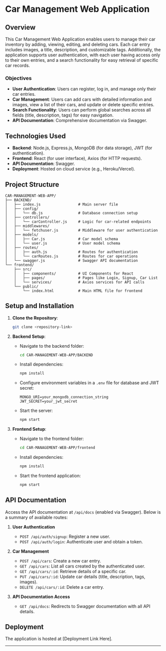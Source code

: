 
# Car Management Web Application

## Overview

This Car Management Web Application enables users to manage their car inventory by adding, viewing, editing, and deleting cars. Each car entry includes images, a title, description, and customizable tags. Additionally, the application supports user authentication, with each user having access only to their own entries, and a search functionality for easy retrieval of specific car records.

### Objectives

- **User Authentication**: Users can register, log in, and manage only their car entries.
- **Car Management**: Users can add cars with detailed information and images, view a list of their cars, and update or delete specific entries.
- **Search Functionality**: Users can perform global searches across all fields (title, description, tags) for easy navigation.
- **API Documentation**: Comprehensive documentation via Swagger.

## Technologies Used

- **Backend**: Node.js, Express.js, MongoDB (for data storage), JWT (for authentication).
- **Frontend**: React (for user interface), Axios (for HTTP requests).
- **API Documentation**: Swagger.
- **Deployment**: Hosted on cloud service (e.g., Heroku/Vercel).

## Project Structure

```plaintext
CAR-MANAGEMENT-WEB-APP/
├── BACKEND/
│   ├── index.js                 # Main server file
│   ├── config/
│   │   └── db.js                # Database connection setup
│   ├── controllers/
│   │   └── carController.js     # Logic for car-related endpoints
│   ├── middlewares/
│   │   └── fetchuser.js         # Middleware for user authentication
│   ├── models/
│   │   ├── Car.js               # Car model schema
│   │   └── user.js              # User model schema
│   ├── routes/
│   │   ├── auth.js              # Routes for authentication
│   │   └── carRoutes.js         # Routes for car operations
│   └── swagger.js               # Swagger API documentation
└── frontend/
    ├── src/
    │   ├── components/          # UI Components for React
    │   ├── pages/               # Pages like Login, Signup, Car List
    │   └── services/            # Axios services for API calls
    └── public/
        └── index.html           # Main HTML file for frontend
```

## Setup and Installation

1. **Clone the Repository**: 
   ```bash
   git clone <repository-link>
   ```
2. **Backend Setup**:
   - Navigate to the backend folder:
     ```bash
     cd CAR-MANAGEMENT-WEB-APP/BACKEND
     ```
   - Install dependencies:
     ```bash
     npm install
     ```
   - Configure environment variables in a `.env` file for database and JWT secret:
     ```plaintext
     MONGO_URI=your_mongodb_connection_string
     JWT_SECRET=your_jwt_secret
     ```
   - Start the server:
     ```bash
     npm start
     ```

3. **Frontend Setup**:
   - Navigate to the frontend folder:
     ```bash
     cd CAR-MANAGEMENT-WEB-APP/frontend
     ```
   - Install dependencies:
     ```bash
     npm install
     ```
   - Start the frontend application:
     ```bash
     npm start
     ```

## API Documentation

Access the API documentation at `/api/docs` (enabled via Swagger). Below is a summary of available routes:

1. **User Authentication**
   - `POST /api/auth/signup`: Register a new user.
   - `POST /api/auth/login`: Authenticate user and obtain a token.

2. **Car Management**
   - `POST /api/cars`: Create a new car entry.
   - `GET /api/cars`: List all cars created by the authenticated user.
   - `GET /api/cars/:id`: Retrieve details of a specific car.
   - `PUT /api/cars/:id`: Update car details (title, description, tags, images).
   - `DELETE /api/cars/:id`: Delete a car entry.

3. **API Documentation Access**
   - `GET /api/docs`: Redirects to Swagger documentation with all API details.

## Deployment

The application is hosted at [Deployment Link Here].

---
